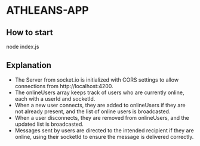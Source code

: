# ATHLEANS-APP

## How to start
  node index.js

## Explanation
- The Server from socket.io is initialized with CORS settings to allow connections from http://localhost:4200.
- The onlineUsers array keeps track of users who are currently online, each with a userId and socketId.
- When a new user connects, they are added to onlineUsers if they are not already present, and the list of online users is broadcasted.
- When a user disconnects, they are removed from onlineUsers, and the updated list is broadcasted.
- Messages sent by users are directed to the intended recipient if they are online, using their socketId to ensure the message is delivered correctly.
